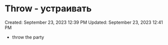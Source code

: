 # Throw - устраивать

Created: September 23, 2023 12:39 PM
Updated: September 23, 2023 12:41 PM

- throw the party